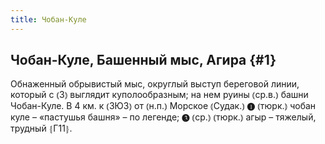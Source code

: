 ```yaml
---
title: Чобан-Куле
---
```

## Чобан-Куле, Башенный мыс, Агира {#1}

Обнаженный обрывистый мыс, округлый выступ береговой линии, который с ⦅З⦆ выглядит куполообразным; на нем руины ⦅ср.в.⦆ башни Чобан-Куле. В 4 км. к ⦅ЗЮЗ⦆ от ⦅н.п.⦆ Морское ⦅Судак.⦆ ❶ ⦅тюрк.⦆ чобан куле – «пастушья башня» – по легенде; ❸ ⦅ср.⦆ ⦅тюрк.⦆ агыр – тяжелый, трудный ⦃Г11⦄.
